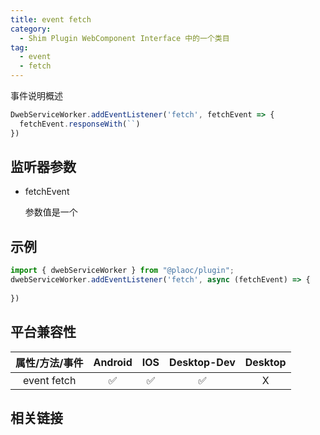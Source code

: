 ```yaml
---
title: event fetch
category:
  - Shim Plugin WebComponent Interface 中的一个类目
tag:
  - event
  - fetch
---
```


事件说明概述 

```js
DwebServiceWorker.addEventListener('fetch', fetchEvent => {
  fetchEvent.responseWith(``)
})
```

## 监听器参数

  - fetchEvent

    参数值是一个

## 示例
```js
import { dwebServiceWorker } from "@plaoc/plugin";
dwebServiceWorker.addEventListener('fetch', async (fetchEvent) => {
  
}) 
```

## 平台兼容性

| 属性/方法/事件 | Android | IOS | Desktop-Dev | Desktop |
|:------------:|:-------:|:---:|:-----------:|:-------:|
| event fetch  | ✅      | ✅  | ✅          | X       |

## 相关链接

[]()


